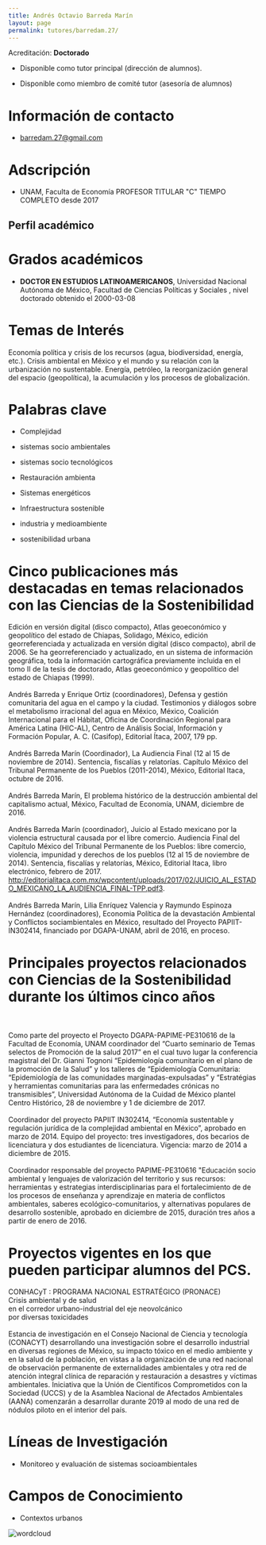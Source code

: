 ```yaml
---
title: Andrés Octavio Barreda Marín
layout: page
permalink: tutores/barredam.27/
---
```


Acreditación: **Doctorado**


 - Disponible como tutor principal (dirección de alumnos).


 - Disponible como miembro de comité tutor (asesoría de alumnos)





# Información de contacto

 - <barredam.27@gmail.com>





# Adscripción


 - UNAM, Faculta de Economía     PROFESOR TITULAR &quot;C&quot; TIEMPO COMPLETO desde 2017
 





## Perfil académico


# Grados académicos


 - **DOCTOR EN ESTUDIOS LATINOAMERICANOS**, Universidad Nacional Autónoma de México, Facultad de Ciencias Políticas y Sociales , nivel doctorado obtenido el 2000-03-08




# Temas de Interés

Economía política y crisis de los recursos (agua, biodiversidad, energía, etc.). Crisis ambiental en México y el mundo y su relación con la urbanización no sustentable. Energía, petróleo, la reorganización general del espacio (geopolítica), la acumulación y los procesos de globalización.



# Palabras clave


 - Complejidad

 - sistemas socio ambientales

 - sistemas socio tecnológicos

 - Restauración ambienta

 - Sistemas energéticos

 - Infraestructura sostenible

 - industria y medioambiente

 - sostenibilidad urbana




# Cinco publicaciones más destacadas en temas relacionados con las Ciencias de la Sostenibilidad

Edición en versión digital (disco compacto), Atlas geoeconómico y geopolítico del estado de Chiapas, Solidago, México, edición georreferenciada y actualizada en versión digital (disco compacto), abril de 2006. Se ha georreferenciado y actualizado, en un sistema de información geográfica, toda la información cartográfica previamente incluida en el tomo II de la tesis de doctorado, Atlas geoeconómico y geopolítico del estado de Chiapas (1999).<br /><br />Andrés Barreda y Enrique Ortiz (coordinadores), Defensa y gestión comunitaria del agua en el campo y la ciudad. Testimonios y diálogos sobre el metabolismo irracional del agua en México, México, Coalición Internacional para el Hábitat, Oficina de Coordinación Regional para América Latina (HIC-AL), Centro de Análisis Social, Información y Formación Popular, A. C. (Casifop), Editorial Ítaca, 2007, 179 pp.<br /><br />Andrés Barreda Marín (Coordinador), La Audiencia Final (12 al 15 de noviembre de 2014). Sentencia, fiscalías y relatorías. Capítulo México del Tribunal Permanente de los Pueblos (2011-2014), México, Editorial Itaca, octubre de 2016.<br /><br />Andrés Barreda Marín, El problema histórico de la destrucción ambiental del capitalismo actual, México, Facultad de Economía, UNAM, diciembre de 2016.<br /><br />Andrés Barreda Marín (coordinador), Juicio al Estado mexicano por la violencia estructural causada por el libre comercio. Audiencia Final del Capítulo México del Tribunal Permanente de los Pueblos: libre comercio, violencia, impunidad y derechos de los pueblos (12 al 15 de noviembre de 2014). Sentencia, fiscalías y relatorías, México, Editorial Itaca, libro electrónico, febrero de 2017.<br />http://editorialitaca.com.mx/wpcontent/uploads/2017/02/JUICIO_AL_ESTADO_MEXICANO_LA_AUDIENCIA_FINAL-TPP.pdf3.	<br /><br />Andrés Barreda Marín, Lilia Enríquez Valencia y Raymundo Espinoza Hernández (coordinadores), Economia Política de la devastación Ambiental y Conflictos sociambientales en México, resultado del Proyecto PAPIIT-IN302414, financiado por DGAPA-UNAM, abril de 2016, en proceso.




# Principales proyectos relacionados con Ciencias de la Sostenibilidad durante los últimos cinco años

<br /><br />Como parte del proyecto el Proyecto DGAPA-PAPIME-PE310616 de la Facultad de Economía, UNAM coordinador del “Cuarto seminario de Temas selectos de Promoción de la salud 2017”  en el cual tuvo lugar la conferencia magistral del Dr. Gianni Tognoni “Epidemiología comunitario en el plano de la promoción de la Salud” y los talleres de “Epidemiología Comunitaria: “Epidemiología de las comunidades marginadas-expulsadas” y “Estratégias y herramientas comunitarias para las enfermedades crónicas no transmisibles”, Universidad Autónoma de la Cuidad de México plantel Centro Histórico,  28 de noviembre y  1 de diciembre de 2017.<br /><br />Coordinador del proyecto PAPIIT IN302414, “Economía sustentable y regulación jurídica de la complejidad ambiental en México”, aprobado en marzo de 2014. Equipo del proyecto: tres investigadores, dos becarios de licenciatura y dos estudiantes de licenciatura. Vigencia: marzo de 2014 a diciembre de 2015.<br /><br />Coordinador responsable del proyecto PAPIME-PE310616 &quot;Educación socio ambiental y lenguajes de valorización del territorio y sus recursos: herramientas y estrategias interdisciplinarias para el fortalecimiento de de los procesos de enseñanza y aprendizaje en materia de conflictos ambientales, saberes ecológico-comunitarios,  y alternativas populares de desarrollo sostenible, aprobado en diciembre de 2015, duración tres años a partir de enero de 2016.<br />




# Proyectos vigentes en los que pueden participar alumnos del PCS.

CONHACyT : PROGRAMA NACIONAL ESTRATÉGICO (PRONACE)<br />Crisis ambiental y de salud <br />en el corredor urbano-industrial del eje neovolcánico <br />por diversas toxicidades<br /><br />Estancia de investigación en el Consejo Nacional  de Ciencia y tecnología (CONACYT) desarrollando una investigación sobre el desarrollo industrial en diversas regiones de México, su impacto tóxico en el medio ambiente y en la salud de la población, en vistas a la organización de una red nacional de observación permanente de externalidades ambientales y otra red de atención integral clínica de reparación y restauración a desastres y víctimas ambientales. Iniciativa que la Unión de Científicos Comprometidos con la Sociedad (UCCS) y de la  Asamblea Nacional de Afectados Ambientales (AANA) comenzarán a desarrollar durante 2019 al modo de una red de nódulos piloto en el interior del país.




# Líneas de Investigación


 - Monitoreo y evaluación de sistemas socioambientales





# Campos de Conocimiento

 - Contextos urbanos



![wordcloud](https://sostenibilidad.posgrado.unam.mx/media/perfil-academico/39/wordcloud.png)
